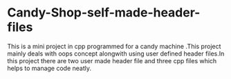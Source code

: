 # Candy-Shop-self-made-header-files
This is a mini project in cpp programmed for a candy machine .This project mainly deals with oops concept alongwith using user defined header files.In this project there are two user made header file and three cpp files which helps to manage code neatly.
